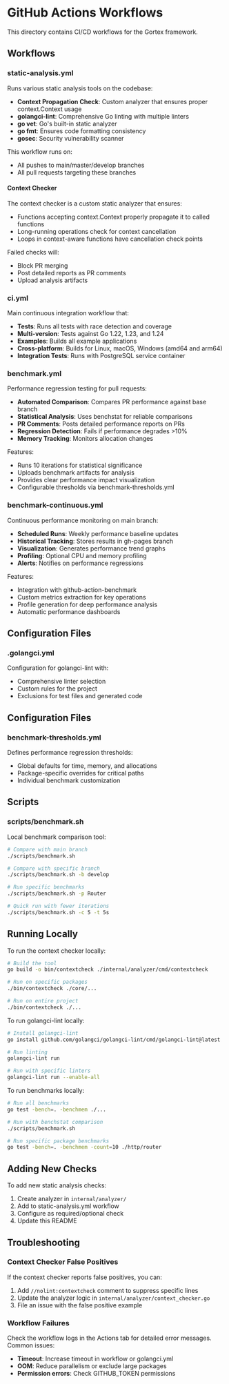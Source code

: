 # GitHub Actions Workflows

This directory contains CI/CD workflows for the Gortex framework.

## Workflows

### static-analysis.yml

Runs various static analysis tools on the codebase:

- **Context Propagation Check**: Custom analyzer that ensures proper context.Context usage
- **golangci-lint**: Comprehensive Go linting with multiple linters
- **go vet**: Go's built-in static analyzer
- **go fmt**: Ensures code formatting consistency
- **gosec**: Security vulnerability scanner

This workflow runs on:
- All pushes to main/master/develop branches
- All pull requests targeting these branches

#### Context Checker

The context checker is a custom static analyzer that ensures:
- Functions accepting context.Context properly propagate it to called functions
- Long-running operations check for context cancellation
- Loops in context-aware functions have cancellation check points

Failed checks will:
- Block PR merging
- Post detailed reports as PR comments
- Upload analysis artifacts

### ci.yml

Main continuous integration workflow that:

- **Tests**: Runs all tests with race detection and coverage
- **Multi-version**: Tests against Go 1.22, 1.23, and 1.24
- **Examples**: Builds all example applications
- **Cross-platform**: Builds for Linux, macOS, Windows (amd64 and arm64)
- **Integration Tests**: Runs with PostgreSQL service container

### benchmark.yml

Performance regression testing for pull requests:

- **Automated Comparison**: Compares PR performance against base branch
- **Statistical Analysis**: Uses benchstat for reliable comparisons
- **PR Comments**: Posts detailed performance reports on PRs
- **Regression Detection**: Fails if performance degrades >10%
- **Memory Tracking**: Monitors allocation changes

Features:
- Runs 10 iterations for statistical significance
- Uploads benchmark artifacts for analysis
- Provides clear performance impact visualization
- Configurable thresholds via benchmark-thresholds.yml

### benchmark-continuous.yml

Continuous performance monitoring on main branch:

- **Scheduled Runs**: Weekly performance baseline updates
- **Historical Tracking**: Stores results in gh-pages branch
- **Visualization**: Generates performance trend graphs
- **Profiling**: Optional CPU and memory profiling
- **Alerts**: Notifies on performance regressions

Features:
- Integration with github-action-benchmark
- Custom metrics extraction for key operations
- Profile generation for deep performance analysis
- Automatic performance dashboards

## Configuration Files

### .golangci.yml

Configuration for golangci-lint with:
- Comprehensive linter selection
- Custom rules for the project
- Exclusions for test files and generated code

## Configuration Files

### benchmark-thresholds.yml

Defines performance regression thresholds:
- Global defaults for time, memory, and allocations
- Package-specific overrides for critical paths
- Individual benchmark customization

## Scripts

### scripts/benchmark.sh

Local benchmark comparison tool:

```bash
# Compare with main branch
./scripts/benchmark.sh

# Compare with specific branch
./scripts/benchmark.sh -b develop

# Run specific benchmarks
./scripts/benchmark.sh -p Router

# Quick run with fewer iterations
./scripts/benchmark.sh -c 5 -t 5s
```

## Running Locally

To run the context checker locally:

```bash
# Build the tool
go build -o bin/contextcheck ./internal/analyzer/cmd/contextcheck

# Run on specific packages
./bin/contextcheck ./core/...

# Run on entire project
./bin/contextcheck ./...
```

To run golangci-lint locally:

```bash
# Install golangci-lint
go install github.com/golangci/golangci-lint/cmd/golangci-lint@latest

# Run linting
golangci-lint run

# Run with specific linters
golangci-lint run --enable-all
```

To run benchmarks locally:

```bash
# Run all benchmarks
go test -bench=. -benchmem ./...

# Run with benchstat comparison
./scripts/benchmark.sh

# Run specific package benchmarks
go test -bench=. -benchmem -count=10 ./http/router
```

## Adding New Checks

To add new static analysis checks:

1. Create analyzer in `internal/analyzer/`
2. Add to static-analysis.yml workflow
3. Configure as required/optional check
4. Update this README

## Troubleshooting

### Context Checker False Positives

If the context checker reports false positives, you can:

1. Add `//nolint:contextcheck` comment to suppress specific lines
2. Update the analyzer logic in `internal/analyzer/context_checker.go`
3. File an issue with the false positive example

### Workflow Failures

Check the workflow logs in the Actions tab for detailed error messages. Common issues:

- **Timeout**: Increase timeout in workflow or golangci.yml
- **OOM**: Reduce parallelism or exclude large packages
- **Permission errors**: Check GITHUB_TOKEN permissions